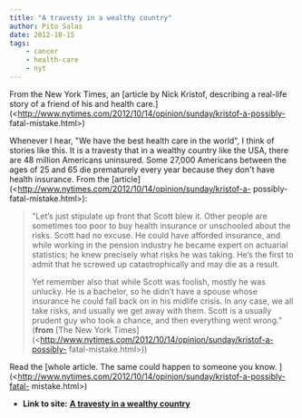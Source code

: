 ```yaml
---
title: "A travesty in a wealthy country"
author: Pito Salas
date: 2012-10-15
tags:
    - cancer
    - health-care
    - nyt
---
```


From the New York Times, an [article by Nick Kristof, describing a real-life
story of a friend of his and health
care.](<http://www.nytimes.com/2012/10/14/opinion/sunday/kristof-a-possibly-
fatal-mistake.html>)

Whenever I hear, "We have the best health care in the world", I think of
stories like this. It is a travesty that in a wealthy country like the USA,
there are 48 million Americans uninsured. Some 27,000 Americans between the
ages of 25 and 65 die prematurely every year because they don't have health
insurance. From the
[article](<http://www.nytimes.com/2012/10/14/opinion/sunday/kristof-a-
possibly-fatal-mistake.html>):

> "Let’s just stipulate up front that Scott blew it. Other people are
> sometimes too poor to buy health insurance or unschooled about the risks.
> Scott had no excuse. He could have afforded insurance, and while working in
> the pension industry he became expert on actuarial statistics; he knew
> precisely what risks he was taking. He’s the first to admit that he screwed
> up catastrophically and may die as a result.
>
> Yet remember also that while Scott was foolish, mostly he was unlucky. He is
> a bachelor, so he didn’t have a spouse whose insurance he could fall back on
> in his midlife crisis. In any case, we all take risks, and usually we get
> away with them. Scott is a usually prudent guy who took a chance, and then
> everything went wrong." (**from** [The New York
> Times](<http://www.nytimes.com/2012/10/14/opinion/sunday/kristof-a-possibly-
> fatal-mistake.html>))

Read the [whole article. The same could happen to someone you know.
](<http://www.nytimes.com/2012/10/14/opinion/sunday/kristof-a-possibly-fatal-
mistake.html>)


* **Link to site:** **[A travesty in a wealthy country](None)**
